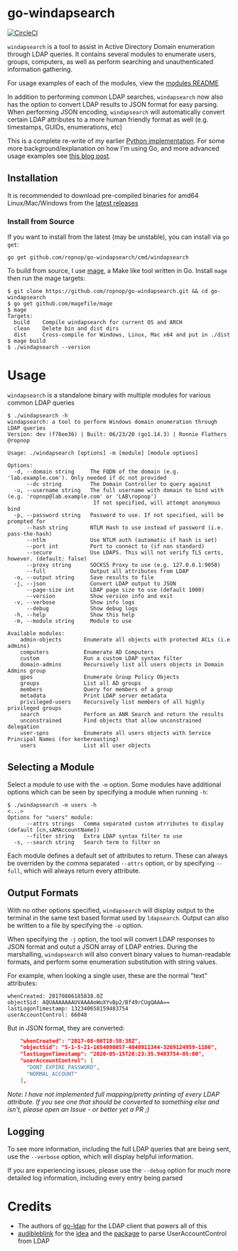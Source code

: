 # go-windapsearch
[![CircleCI](https://circleci.com/gh/ropnop/go-windapsearch.svg?style=svg)](https://circleci.com/gh/ropnop/go-windapsearch)

`windapsearch` is a tool to assist in Active Directory Domain enumeration through LDAP queries. It contains several modules to enumerate users, groups, computers, as well as perform searching and unauthenticated information gathering.

For usage examples of each of the modules, view the [modules README](pkg/modules/README.md)

In addition to performing common LDAP searches, `windapsearch` now also has the option to convert LDAP results to JSON format for easy parsing. When performing JSON encoding, `windapsearch` will automatically convert certain LDAP attributes to a more human friendly format as well (e.g. timestamps, GUIDs, enumerations, etc)

This is a complete re-write of my earlier [Python implementation](https://github.com/ropnop/windapsearch). For some more background/explanation on how I'm using Go, and more advanced usage examples see [this blog post](TODO).

## Installation
It is recommended to download pre-compiled binaries for amd64 Linux/Mac/Windows from the [latest releases](https://github.com/ropnop/go-windapsearch/releases)

### Install from Source
If you want to install from the latest (may be unstable), you can install via `go get`:
```
go get github.com/ropnop/go-windapsearch/cmd/windapsearch
```

To build from source, I use [mage](https://github.com/magefile/mage), a Make like tool written in Go. Install `mage` then run the mage targets:

```
$ git clone https://github.com/ropnop/go-windapsearch.git && cd go-windapsearch
$ go get github.com/magefile/mage
$ mage
Targets:
  build    Compile windapsearch for current OS and ARCH
  clean    Delete bin and dist dirs
  dist     Cross-compile for Windows, Linux, Mac x64 and put in ./dist
$ mage build
$ ./windapsearch --version
```

# Usage
`windapsearch` is a standalone binary with multiple modules for various common LDAP queries

```
$ ./windapsearch -h
windapsearch: a tool to perform Windows domain enumeration through LDAP queries
Version: dev (f78ee36) | Built: 06/23/20 (go1.14.3) | Ronnie Flathers @ropnop

Usage: ./windapsearch [options] -m [module] [module options]

Options:
  -d, --domain string     The FQDN of the domain (e.g. 'lab.example.com'). Only needed if dc not provided
      --dc string         The Domain Controller to query against
  -u, --username string   The full username with domain to bind with (e.g. 'ropnop@lab.example.com' or 'LAB\ropnop')
                           If not specified, will attempt anonymous bind
  -p, --password string   Password to use. If not specified, will be prompted for
      --hash string       NTLM Hash to use instead of password (i.e. pass-the-hash)
      --ntlm              Use NTLM auth (automatic if hash is set)
      --port int          Port to connect to (if non standard)
      --secure            Use LDAPS. This will not verify TLS certs, however. (default: false)
      --proxy string      SOCKS5 Proxy to use (e.g. 127.0.0.1:9050)
      --full              Output all attributes from LDAP
  -o, --output string     Save results to file
  -j, --json              Convert LDAP output to JSON
      --page-size int     LDAP page size to use (default 1000)
      --version           Show version info and exit
  -v, --verbose           Show info logs
      --debug             Show debug logs
  -h, --help              Show this help
  -m, --module string     Module to use

Available modules:
    admin-objects       Enumerate all objects with protected ACLs (i.e admins)
    computers           Enumerate AD Computers
    custom              Run a custom LDAP syntax filter
    domain-admins       Recursively list all users objects in Domain Admins group
    gpos                Enumerate Group Policy Objects
    groups              List all AD groups
    members             Query for members of a group
    metadata            Print LDAP server metadata
    privileged-users    Recursively list members of all highly privileged groups
    search              Perform an ANR Search and return the results
    unconstrained       Find objects that allow unconstrained delegation
    user-spns           Enumerate all users objects with Service Principal Names (for kerberoasting)
    users               List all user objects
```

## Selecting a Module
Select a module to use with the `-m` option. Some modules have additional options which can be seen by specifying a module when running `-h`:

```
$ ./windapsearch -m users -h
<...>
Options for "users" module:
      --attrs strings   Comma separated custom atrributes to display (default [cn,sAMAccountName])
      --filter string   Extra LDAP syntax filter to use
  -s, --search string   Search term to filter on
```

Each module defines a default set of attributes to return. These can always be overriden by the comma separated `--attrs` option, or by specifying `--full`, which will always return every attribute.


## Output Formats
With no other options specified, `windapsearch` will display output to the terminal in the same text based format used by `ldapsearch`. Output can also be written to a file by specifying the `-o` option.

When specifying the `-j` option, the tool will convert LDAP responses to JSON format and outut a JSON array of LDAP entries. During the marshalling, `windapsearch` will also convert binary values to human-readable formats, and perform some enumeration substitution with string values.

For example, when looking a single user, these are the normal "text" attributes:
```
whenCreated: 20170806185838.0Z
objectSid: AQUAAAAAAAUVAAAAoWuXYvBp2/Bf49rCUgQAAA==
lastLogonTimestamp: 132340658159483754
userAccountControl: 66048
```

But in JSON format, they are converted:
```json
    "whenCreated": "2017-08-06T18:58:38Z",
    "objectSid": "S-1-5-21-1654090657-4040911344-3269124959-1106",
    "lastLogonTimestamp": "2020-05-15T20:23:35.9483754-05:00",
    "userAccountControl": [
      "DONT_EXPIRE_PASSWORD",
      "NORMAL_ACCOUNT"
    ],
```

*Note: I have not implemented full mapping/pretty printing of every LDAP attribute. If you see one that should be converted to something else and isn't, please open an Issue - or better yet a PR ;)*

## Logging
To see more information, including the full LDAP queries that are being sent, use the `--verbose` option, which will display helpful information.

If you are experiencing issues, please use the `--debug` option for much more detailed log information, including every entry being parsed

# Credits
 - The authors of [go-ldap](https://github.com/go-ldap/ldap) for the LDAP client that powers all of this
 - [audibleblink](https://twitter.com/4lex) for the [idea](https://twitter.com/4lex/status/1254037754842931200?s=20) and the [package](github.com/audibleblink/msldapuac) to parse UserAccountControl from LDAP

